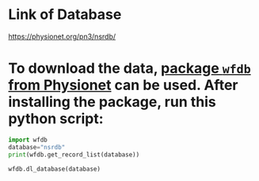 # Link of Database
https://physionet.org/pn3/nsrdb/

# To download the data, [package `wfdb` from Physionet](https://github.com/MIT-LCP/wfdb-python) can be used. After installing the package, run this python script:
```python
import wfdb
database="nsrdb"
print(wfdb.get_record_list(database))

wfdb.dl_database(database)
```
